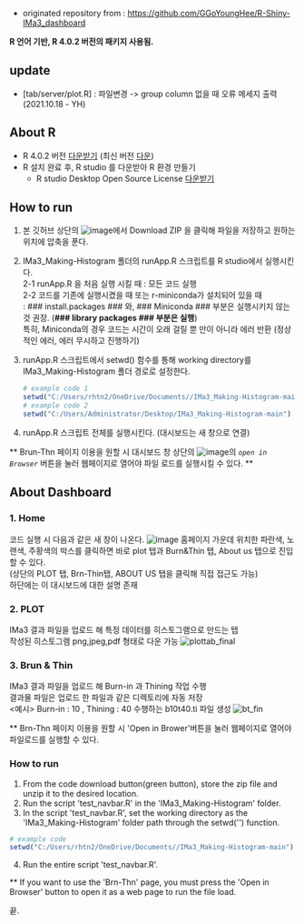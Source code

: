 - originated repository from : https://github.com/GGoYoungHee/R-Shiny-IMa3_dashboard

**R 언어 기반, R 4.0.2 버전의 패키지 사용됨.**

## update
- \[tab/server/plot.R] : 파일변경 -> group column 없을 때 오류 메세지 출력 (2021.10.18 - YH)

## About R
- R 4.0.2 버전 [다운받기](https://cran.r-project.org/bin/windows/base/old/4.0.2/) (최신 버전 [다운](https://cran.r-project.org/bin/windows/base/))
- R 설치 완료 후, R studio 를 다운받아 R 환경 만들기
  -  R studio Desktop Open Source License [다운받기](https://www.rstudio.com/products/rstudio/download/#download)
  
## How to run
1. 본 깃허브 상단의 ![image](https://user-images.githubusercontent.com/77769026/125890089-b55dd5a4-0774-4517-b751-9c7915ca1439.png)에서 Download ZIP 을 클릭해 파일을 저장하고 원하는 위치에 압축을 푼다.

2. IMa3_Making-Histogram 폴더의 runApp.R 스크립트를 R studio에서 실행시킨다.</br>
  2-1 runApp.R 을 처음 실행 시킬 때 : 모든 코드 실행</br>
  2-2 코드를 기존에 실행시켰을 때 또는 r-miniconda가 설치되어 있을 때 </br>
  : ### install.packages ### 와, ### Miniconda ### 부분은 실행시키지 않는 것 권장. (**### library packages ### 부분은 실행**) </br>
    특히, Miniconda의 경우 코드는 시간이 오래 걸릴 뿐 만이 아니라 에러 반환 (정상적인 에러, 에러 무시하고 진행하기)

3. runApp.R 스크립트에서 setwd() 함수를 통해 working directory를 IMa3_Making-Histogram 폴더 경로로 설정한다.
   ```r
   # example code 1
   setwd("C:/Users/rhtn2/OneDrive/Documents//IMa3_Making-Histogram-main")
   # example code 2
   setwd("C:/Users/Administrator/Desktop/IMa3_Making-Histogram-main")
   ```
 4. runApp.R 스크립트 전체를 실행시킨다. (대시보드는 새 창으로 연결)
 
 ** Brun-Thn 페이지 이용을 원할 시 대시보드 창 상단의 ![image](https://user-images.githubusercontent.com/77769026/125890534-901ed15a-85c3-46b7-927c-2025a27ee15a.png)의 *`open in Browser`* 버튼을 눌러 웹페이지로 열어야 파일 로드를 실행시킬 수 있다. **


## About Dashboard

### 1. Home
코드 실행 시 다음과 같은 새 창이 나온다.
![image](https://user-images.githubusercontent.com/77769026/125884940-64032d20-4526-45b5-b0e7-116b122bf828.png)
홈페이지 가운데 위치한 파란색, 노랜색, 주황색의 박스를 클릭하면 바로 plot 탭과 Burn&Thin 탭, About us 탭으로 진입할 수 있다.</br>
(상단의 PLOT 탭, Brn-Thin탭, ABOUT US 탭을 클릭해 직접 접근도 가능)</br>
하단에는 이 대시보드에 대한 설명 존재</br>


### 2. PLOT
IMa3 결과 파일을 업로드 해 특정 데이터를 히스토그램으로 만드는 탭</br>
작성된 히스토그램 png,jpeg,pdf 형태로 다운 가능
![plottab_final](https://user-images.githubusercontent.com/77769026/125888867-3126ce3d-c5f2-4171-9573-02341c546b71.gif)


### 3. Brun & Thin
IMa3 결과 파일을 업로드 해 Burn-in 과 Thining 작업 수행</br>
결과물 파일은 업로드 한 파일과 같은 디렉토리에 자동 저장</br>
<예시> Burn-in : 10 , Thining : 40 수행하는 b10t40.ti 파일 생성
![bt_fin](https://user-images.githubusercontent.com/77769026/125889466-33ae9379-1722-4d66-9178-67342d7fa391.gif)

** Brn-Thn 페이지 이용을 원할 시 'Open in Brower'버튼을 눌러 웹페이지로 열어야 파일로드를 실행할 수 있다. 


### How to run
1. From the code download button(green button), store the zip file and unzip it to the desired location.
2. Run the script 'test_navbar.R' in the 'IMa3_Making-Histogram' folder.
3. In the script 'test_navbar.R', set the working directory as the 'IMa3_Making-Histogram' folder path through the setwd('') function.  
```r
# example code
setwd("C:/Users/rhtn2/OneDrive/Documents//IMa3_Making-Histogram-main")
```
4. Run the entire script 'test_navbar.R'.

** If you want to use the 'Brn-Thn' page, you must press the 'Open in Browser' button to open it as a web page to run the file load.

끝.
